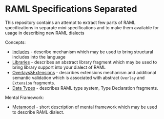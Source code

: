 # RAML Specifications Separated

This repository contains an attempt to extract few parts of RAML specifications in separate mini specifications and to make them available 
for usage in describing new RAML dialects

Concepts:

* [Includes](includes.md) - describe mechanism which may be used to bring structural includes into the language
* [Libraries](libraries.md) - describes an abstract library fragment which may be used to bring library support into your dialect of RAML
* [Overlays&Extensions](overlays.md) - describes extensions mechanism and additional semantic validation which is associated with abstract `Overlay` and `Extension` fragments.
* [Data Types](types.md) - describes RAML type system, Type Declaration fragments.

Mental Framework:
* [Metamodel](metamodel.md) - short description of mental framework which may be used to describe RAML dialect.
